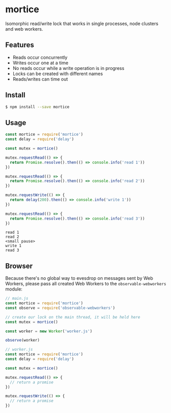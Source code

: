 # mortice

Isomorphic read/write lock that works in single processes, node clusters and web workers.

## Features

- Reads occur concurrently
- Writes occur one at a time
- No reads occur while a write operation is in progress
- Locks can be created with different names
- Reads/writes can time out

## Install

```sh
$ npm install --save mortice
```

## Usage

```javascript
const mortice = require('mortice')
const delay = require('delay')

const mutex = mortice()

mutex.requestRead(() => {
  return Promise.resolve().then(() => console.info('read 1'))
})

mutex.requestRead(() => {
  return Promise.resolve().then(() => console.info('read 2'))
})

mutex.requestWrite(() => {
  return delay(200).then(() => console.info('write 1'))
})

mutex.requestRead(() => {
  return Promise.resolve().then(() => console.info('read 3'))
})
```

```
read 1
read 2
<small pause>
write 1
read 3
```

## Browser

Because there's no global way to evesdrop on messages sent by Web Workers, please pass all created Web Workers to the `observable-webworkers` module:

```javascript
// main.js
const mortice = require('mortice')
const observe = require('observable-webworkers')

// create our lock on the main thread, it will be held here
const mutex = mortice()

const worker = new Worker('worker.js')

observe(worker)
```

```javascript
// worker.js
const mortice = require('mortice')
const delay = require('delay')

const mutex = mortice()

mutex.requestRead(() => {
  // return a promise
})

mutex.requestWrite(() => {
  // return a promise
})
```
